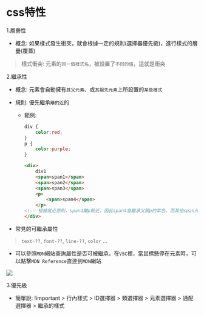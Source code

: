 # css特性

1.層疊性

- 概念: 如果樣式發生衝突，就會根據一定的規則(選擇器優先級)，進行樣式的層疊(覆蓋)

> 樣式衝突: 元素的`同一個樣式名`，被設置了`不同的值`，這就是衝突

2.繼承性

- 概念: 元素會自動擁有`其父元素`、或`其祖先元素`上所設置的`某些樣式`

- 規則: 優先繼承`離的近`的

  - 範例:

    ```css
    div {
        color:red;
    }
    p {
        color:purple;
    }
    ```

    ```html
    <div>
        div1
        <span>span1</span>
        <span>span2</span>
        <span>span3</span>
        <p>
            <span>span4</span>
        </p>
    <!-- 根據就近原則，span4離p較近，因此span4會繼承父親p的紫色，而其他span元素則是紅色 -->
    </div>
    ```

    

- 常見的可繼承屬性

> `text-??`, `font-??`, `line-??`, `color` ...

- 可以參照`MDN`網站查詢屬性是否可被繼承，在`VSC`裡，當鼠標懸停在元素時，可以點擊`MDN Reference`直連到`MDN`網站

<img src="https://github.com/syuanc19/picbed/blob/main/for%20css/image-20230828042927462.png?raw=true">

3.優先級

- 簡單說: !important > 行內樣式 > ID選擇器 > 類選擇器 > 元素選擇器 > 通配選擇器 > 繼承的樣式